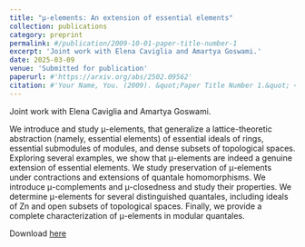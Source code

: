 ```yaml
---
title: "μ-elements: An extension of essential elements"
collection: publications
category: preprint
permalink: #/publication/2009-10-01-paper-title-number-1
excerpt: 'Joint work with Elena Caviglia and Amartya Goswami.'
date: 2025-03-09
venue: 'Submitted for publication'
paperurl: #'https://arxiv.org/abs/2502.09562'
citation: #'Your Name, You. (2009). &quot;Paper Title Number 1.&quot; <i>Journal 1</i>. 1(1).'
---
```

Joint work with Elena Caviglia and Amartya Goswami.

We introduce and study μ-elements, that generalize a lattice-theoretic abstraction (namely, essential elements) of essential ideals of rings, essential submodules of modules, and dense subsets of topological spaces. Exploring several examples, we show that μ-elements are indeed a genuine extension of essential elements. We study preservation of μ-elements under contractions and extensions of quantale homomorphisms. We introduce μ-complements and μ-closedness and study their properties. We determine μ-elements for several distinguished quantales, including ideals of Zn and open subsets of topological spaces. Finally, we provide a complete characterization of μ-elements in modular quantales.

Download [here](https://arxiv.org/abs/2503.06739)
